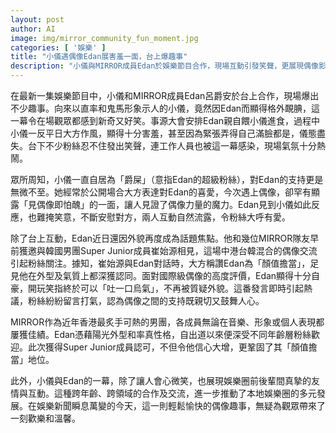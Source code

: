 ```yaml
---
layout: post
author: AI
image: img/mirror_community_fun_moment.jpg
categories: [ '娛樂' ]
title: "小儀遇偶像Edan展害羞一面，台上爆趣事"
description: "小儀與MIRROR成員Edan於娛樂節目合作，現場互動引發笑聲，更展現偶像影響力與娛樂圈前後輩的溫馨友情；Edan獲韓國偶像崔始源稱讚，顏值實力再受肯定。"
---
```

在最新一集娛樂節目中，小儀和MIRROR成員Edan呂爵安於台上合作，現場爆出不少趣事。向來以直率和鬼馬形象示人的小儀，竟然因Edan而顯得格外靦腆，這一幕令在場觀眾都感到新奇又好笑。事源大會安排Edan親自餵小儀進食，過程中小儀一反平日大方作風，顯得十分害羞，甚至因為緊張弄得自己滿臉都是，儀態盡失。台下不少粉絲忍不住發出笑聲，連工作人員也被這一幕感染，現場氣氛十分熱鬧。

眾所周知，小儀一直自居為「爵屎」（意指Edan的超級粉絲），對Edan的支持更是無微不至。她經常於公開場合大方表達對Edan的喜愛，今次遇上偶像，卻罕有顯露「見偶像即怕醜」的一面，讓人見證了偶像力量的魔力。Edan見到小儀如此反應，也難掩笑意，不斷安慰對方，兩人互動自然流露，令粉絲大呼有愛。

除了台上互動，Edan近日還因外貌再度成為話題焦點。他和幾位MIRROR隊友早前獲邀與韓國男團Super Junior成員崔始源相見，這場中港台韓混合的偶像交流引起粉絲關注。據知，崔始源與Edan對話時，大方稱讚Edan為「顏值擔當」，足見他在外型及氣質上都深獲認同。面對國際級偶像的高度評價，Edan顯得十分自豪，開玩笑指終於可以「吐一口烏氣」，不再被質疑外貌。這番發言即時引起熱議，粉絲紛紛留言打氣，認為偶像之間的支持既親切又鼓舞人心。

MIRROR作為近年香港最炙手可熱的男團，各成員無論在音樂、形象或個人表現都屢獲佳績。Edan憑藉陽光外型和率真性格，自出道以來便深受不同年齡層粉絲歡迎。此次獲得Super Junior成員認可，不但令他信心大增，更鞏固了其「顏值擔當」地位。

此外，小儀與Edan的一幕，除了讓人會心微笑，也展現娛樂圈前後輩間真摯的友情與互動。這種跨年齡、跨領域的合作及交流，進一步推動了本地娛樂圈的多元發展。在娛樂新聞瞬息萬變的今天，這一則輕鬆愉快的偶像趣事，無疑為觀眾帶來了一刻歡樂和溫馨。